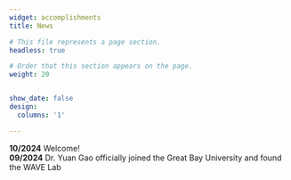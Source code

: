 ```yaml
---
widget: accomplishments
title: News

# This file represents a page section.
headless: true

# Order that this section appears on the page.
weight: 20


show_date: false
design:
  columns: '1'

---
```

**10/2024** Welcome! <br>
**09/2024** Dr. Yuan Gao officially joined the Great Bay University and found the WAVE Lab